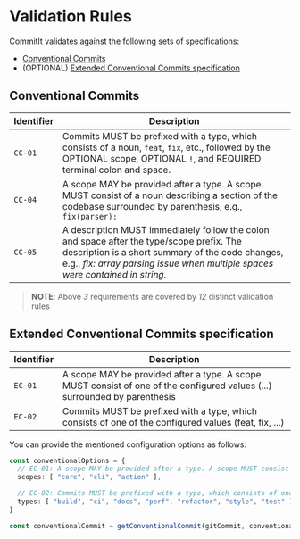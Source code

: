 <!-- 
SPDX-FileCopyrightText: 2023 Kevin de Jong <monkaii@hotmail.com>

SPDX-License-Identifier: GPL-3.0-or-later
SPDX-License-Identifier: CC-BY-3.0
-->

# Validation Rules

CommitIt validates against the following sets of specifications:
- [Conventional Commits](https://www.conventionalcommits.org/en/v1.0.0/#specification)
- (OPTIONAL) [Extended Conventional Commits specification](#extended-conventional-commits-specification)

## Conventional Commits

| Identifier | Description |
| --- | --- |
| `CC-01` | Commits MUST be prefixed with a type, which consists of a noun, `feat`, `fix`, etc., followed by the OPTIONAL scope, OPTIONAL `!`, and REQUIRED terminal colon and space. | 
| `CC-04` | A scope MAY be provided after a type. A scope MUST consist of a noun describing a section of the codebase surrounded by parenthesis, e.g., `fix(parser):` |
| `CC-05` | A description MUST immediately follow the colon and space after the type/scope prefix. The description is a short summary of the code changes, e.g., _fix: array parsing issue when multiple spaces were contained in string._ |

> **NOTE**: Above _3_ requirements are covered by _12_ distinct validation rules

## Extended Conventional Commits specification

| Identifier | Description |
| --- | --- |
| `EC-01` | A scope MAY be provided after a type. A scope MUST consist of one of the configured values (...) surrounded by parenthesis |
| `EC-02` | Commits MUST be prefixed with a type, which consists of one of the configured values (feat, fix, ...) |

You can provide the mentioned configuration options as follows:

```ts
const conventionalOptions = {
  // EC-01: A scope MAY be provided after a type. A scope MUST consist of one of the configured values (...) surrounded by parenthesis
  scopes: [ "core", "cli", "action" ],

  // EC-02: Commits MUST be prefixed with a type, which consists of one of the configured values (...)
  types: [ "build", "ci", "docs", "perf", "refactor", "style", "test" ],
}

const conventionalCommit = getConventionalCommit(gitCommit, conventionalOptions);
```
